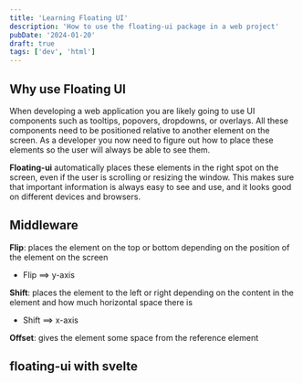 ```yaml
---
title: 'Learning Floating UI'
description: 'How to use the floating-ui package in a web project'
pubDate: '2024-01-20'
draft: true
tags: ['dev', 'html']
---
```


## Why use Floating UI

When developing a web application you are likely going to use UI components such as tooltips, popovers, dropdowns, or overlays. All these components need to be positioned relative to another element on the screen. As a developer you now need to figure out how to place these elements so the user will always be able to see them.

**Floating-ui** automatically places these elements in the right spot on the screen, even if the user is scrolling or resizing the window. This makes sure that important information is always easy to see and use, and it looks good on different devices and browsers.

## Middleware

**Flip**: places the element on the top or bottom depending on the position of the element on the screen
- Flip ==> y-axis

**Shift**: places the element to the left or right depending on the content in the element and how much horizontal space there is
- Shift ==> x-axis

**Offset**: gives the element some space from the reference element

## floating-ui with svelte
